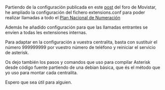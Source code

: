 Partiendo de la configuración publicada en este [post](https://comunidad.movistar.es/t5/Soporte-Fibra-y-ADSL/Llamadas-externas-con-Asterisk-PJSIP-no-muestran-identificaci%C3%B3n/m-p/4981712) del foro de Movistar, he ampliado la configuración del fichero extensions.conf para poder realizar llamadas a todo el [Plan Nacional de Numeración](https://avancedigital.mineco.gob.es/es-ES/Servicios/Numeracion/Documents/Guia_Numeracion.pdf)

Además he añadido configuración para que las llamadas entrantes se envíen a todas les extensiones internas.

Para adaptar en la configuración a vuestra centralita, basta con sustituir el número 999999999 por vuestro número de teléfono y reiniciar el servicio de asterisk.

Os dejo también los pasos y comandos que uso para compilar Asterisk desde código fuente partiendo de una debian básica, que és el método que yo uso para montar cada centralita.




Espero que sea útil para alguien.
